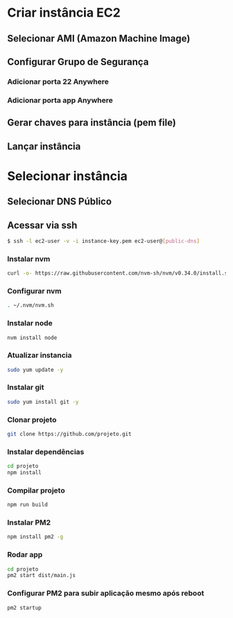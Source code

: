 # Criar instância EC2
## Selecionar AMI (Amazon Machine Image)
## Configurar Grupo de Segurança
### Adicionar porta 22 Anywhere
### Adicionar porta app Anywhere
## Gerar chaves para instância (pem file)
## Lançar instância
# Selecionar instância
## Selecionar DNS Público
## Acessar via ssh
```bash
$ ssh -l ec2-user -v -i instance-key.pem ec2-user@[public-dns]
```
### Instalar nvm
```bash
curl -o- https://raw.githubusercontent.com/nvm-sh/nvm/v0.34.0/install.sh | bash
```
### Configurar nvm
```bash
. ~/.nvm/nvm.sh
```
### Instalar node
```bash
nvm install node
```
### Atualizar instancia
```bash
sudo yum update -y
```
### Instalar git
```bash
sudo yum install git -y
```
### Clonar projeto
```bash
git clone https://github.com/projeto.git
```
### Instalar dependências
```bash
cd projeto
npm install
```
### Compilar projeto
```bash
npm run build
```
### Instalar PM2
```bash
npm install pm2 -g
```
### Rodar app
```bash
cd projeto
pm2 start dist/main.js
```
### Configurar PM2 para subir aplicação mesmo após reboot
```bash
pm2 startup
